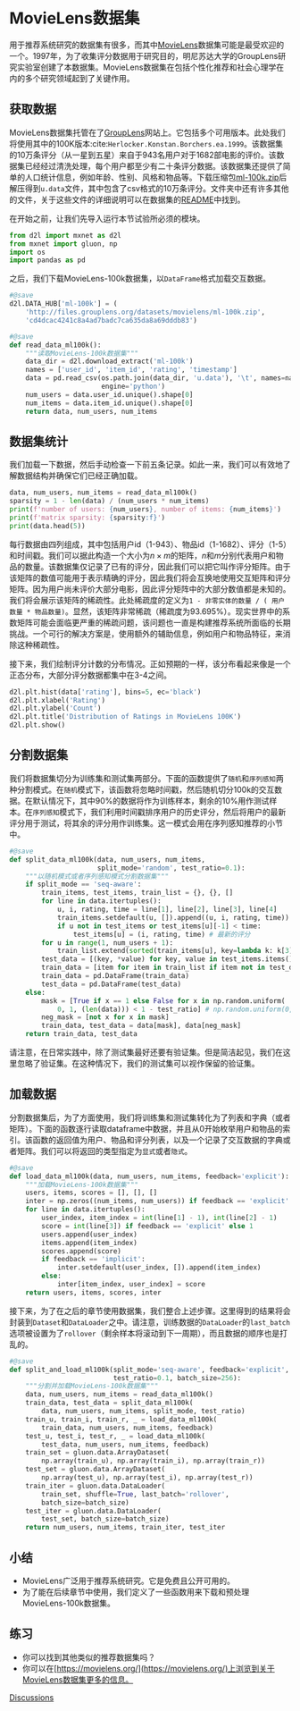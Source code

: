 # MovieLens数据集

用于推荐系统研究的数据集有很多，而其中[MovieLens](https://movielens.org/)数据集可能是最受欢迎的一个。1997年，为了收集评分数据用于研究目的，明尼苏达大学的GroupLens研究实验室创建了本数据集。MovieLens数据集在包括个性化推荐和社会心理学在内的多个研究领域起到了关键作用。

## 获取数据

MovieLens数据集托管在了[GroupLens](https://grouplens.org/datasets/movielens/)网站上。它包括多个可用版本。此处我们将使用其中的100K版本:cite:`Herlocker.Konstan.Borchers.ea.1999`。该数据集的10万条评分（从一星到五星）来自于943名用户对于1682部电影的评价。该数据集已经经过清洗处理，每个用户都至少有二十条评分数据。该数据集还提供了简单的人口统计信息，例如年龄、性别、风格和物品等。下载压缩包[ml-100k.zip](http://files.grouplens.org/datasets/movielens/ml-100k.zip)后解压得到`u.data`文件，其中包含了csv格式的10万条评分。文件夹中还有许多其他的文件，关于这些文件的详细说明可以在数据集的[README](http://files.grouplens.org/datasets/movielens/ml-100k-README.txt)中找到。

在开始之前，让我们先导入运行本节试验所必须的模块。

```python
from d2l import mxnet as d2l
from mxnet import gluon, np
import os
import pandas as pd
```

之后，我们下载MovieLens-100k数据集，以`DataFrame`格式加载交互数据。

```python
#@save
d2l.DATA_HUB['ml-100k'] = (
    'http://files.grouplens.org/datasets/movielens/ml-100k.zip',
    'cd4dcac4241c8a4ad7badc7ca635da8a69dddb83')

#@save
def read_data_ml100k():
    """读取MovieLens-100k数据集"""
    data_dir = d2l.download_extract('ml-100k')
    names = ['user_id', 'item_id', 'rating', 'timestamp']
    data = pd.read_csv(os.path.join(data_dir, 'u.data'), '\t', names=names,
                       engine='python')
    num_users = data.user_id.unique().shape[0]
    num_items = data.item_id.unique().shape[0]
    return data, num_users, num_items
```

## 数据集统计

我们加载一下数据，然后手动检查一下前五条记录。如此一来，我们可以有效地了解数据结构并确保它们已经正确加载。

```python
data, num_users, num_items = read_data_ml100k()
sparsity = 1 - len(data) / (num_users * num_items)
print(f'number of users: {num_users}, number of items: {num_items}')
print(f'matrix sparsity: {sparsity:f}')
print(data.head(5))
```

每行数据由四列组成，其中包括用户id（1-943）、物品id（1-1682）、评分（1-5）和时间戳。我们可以据此构造一个大小为$n \times m$的矩阵，$n$和$m$分别代表用户和物品的数量。该数据集仅记录了已有的评分，因此我们可以把它叫作评分矩阵。由于该矩阵的数值可能用于表示精确的评分，因此我们将会互换地使用交互矩阵和评分矩阵。因为用户尚未评价大部分电影，因此评分矩阵中的大部分数值都是未知的。我们将会展示该矩阵的稀疏性。此处稀疏度的定义为`1 - 非零实体的数量 / ( 用户数量 * 物品数量)`。显然，该矩阵非常稀疏（稀疏度为93.695%）。现实世界中的系数矩阵可能会面临更严重的稀疏问题，该问题也一直是构建推荐系统所面临的长期挑战。一个可行的解决方案是，使用额外的辅助信息，例如用户和物品特征，来消除这种稀疏性。

接下来，我们绘制评分计数的分布情况。正如预期的一样，该分布看起来像是一个正态分布，大部分评分数据都集中在3-4之间。

```python
d2l.plt.hist(data['rating'], bins=5, ec='black')
d2l.plt.xlabel('Rating')
d2l.plt.ylabel('Count')
d2l.plt.title('Distribution of Ratings in MovieLens 100K')
d2l.plt.show()
```

## 分割数据集

我们将数据集切分为训练集和测试集两部分。下面的函数提供了`随机`和`序列感知`两种分割模式。在`随机`模式下，该函数将忽略时间戳，然后随机切分100k的交互数据。在默认情况下，其中90%的数据将作为训练样本，剩余的10%用作测试样本。在`序列感知`模式下，我们利用时间戳排序用户的历史评分，然后将用户的最新评分用于测试，将其余的评分用作训练集。这一模式会用在序列感知推荐的小节中。

```python
#@save
def split_data_ml100k(data, num_users, num_items,
                      split_mode='random', test_ratio=0.1):
    """以随机模式或者序列感知模式分割数据集"""
    if split_mode == 'seq-aware':
        train_items, test_items, train_list = {}, {}, []
        for line in data.itertuples():
            u, i, rating, time = line[1], line[2], line[3], line[4]
            train_items.setdefault(u, []).append((u, i, rating, time))
            if u not in test_items or test_items[u][-1] < time:
                test_items[u] = (i, rating, time) # 最新的评分
        for u in range(1, num_users + 1):
            train_list.extend(sorted(train_items[u], key=lambda k: k[3]))
        test_data = [(key, *value) for key, value in test_items.items()] 
        train_data = [item for item in train_list if item not in test_data] # 移除测试数据集中已有的评分
        train_data = pd.DataFrame(train_data)
        test_data = pd.DataFrame(test_data)
    else:
        mask = [True if x == 1 else False for x in np.random.uniform(
            0, 1, (len(data))) < 1 - test_ratio] # np.random.uniform(0,1,len(data)<1-test_ratio).tolist()
        neg_mask = [not x for x in mask]
        train_data, test_data = data[mask], data[neg_mask]
    return train_data, test_data
```

请注意，在日常实践中，除了测试集最好还要有验证集。但是简洁起见，我们在这里忽略了验证集。在这种情况下，我们的测试集可以视作保留的验证集。

## 加载数据

分割数据集后，为了方面使用，我们将训练集和测试集转化为了列表和字典（或者矩阵）。下面的函数逐行读取dataframe中数据，并且从0开始枚举用户和物品的索引。该函数的返回值为用户、物品和评分列表，以及一个记录了交互数据的字典或者矩阵。我们可以将返回的类型指定为`显式`或者`隐式`。

```python
#@save
def load_data_ml100k(data, num_users, num_items, feedback='explicit'):
    """加载MovieLens-100k数据集"""
    users, items, scores = [], [], []
    inter = np.zeros((num_items, num_users)) if feedback == 'explicit' else {}
    for line in data.itertuples():
        user_index, item_index = int(line[1] - 1), int(line[2] - 1)
        score = int(line[3]) if feedback == 'explicit' else 1
        users.append(user_index)
        items.append(item_index)
        scores.append(score)
        if feedback == 'implicit':
            inter.setdefault(user_index, []).append(item_index)
        else:
            inter[item_index, user_index] = score
    return users, items, scores, inter
```

接下来，为了在之后的章节使用数据集，我们整合上述步骤。这里得到的结果将会封装到`Dataset`和`DataLoader`之中。请注意，训练数据的`DataLoader`的`last_batch`选项被设置为了`rollover`（剩余样本将滚动到下一周期），而且数据的顺序也是打乱的。

```python
#@save
def split_and_load_ml100k(split_mode='seq-aware', feedback='explicit',
                          test_ratio=0.1, batch_size=256):
    """分割并加载MovieLens-100k数据集"""
    data, num_users, num_items = read_data_ml100k()
    train_data, test_data = split_data_ml100k(
        data, num_users, num_items, split_mode, test_ratio)
    train_u, train_i, train_r, _ = load_data_ml100k(
        train_data, num_users, num_items, feedback)
    test_u, test_i, test_r, _ = load_data_ml100k(
        test_data, num_users, num_items, feedback)
    train_set = gluon.data.ArrayDataset(
        np.array(train_u), np.array(train_i), np.array(train_r))
    test_set = gluon.data.ArrayDataset(
        np.array(test_u), np.array(test_i), np.array(test_r))
    train_iter = gluon.data.DataLoader(
        train_set, shuffle=True, last_batch='rollover',
        batch_size=batch_size)
    test_iter = gluon.data.DataLoader(
        test_set, batch_size=batch_size)
    return num_users, num_items, train_iter, test_iter
```

## 小结

* MovieLens广泛用于推荐系统研究。它是免费且公开可用的。
* 为了能在后续章节中使用，我们定义了一些函数用来下载和预处理MovieLens-100k数据集。

## 练习

* 你可以找到其他类似的推荐数据集吗？
* 你可以在[https://movielens.org/](https://movielens.org/)上浏览到关于MovieLens数据集更多的信息。

[Discussions](https://discuss.d2l.ai/t/399)

